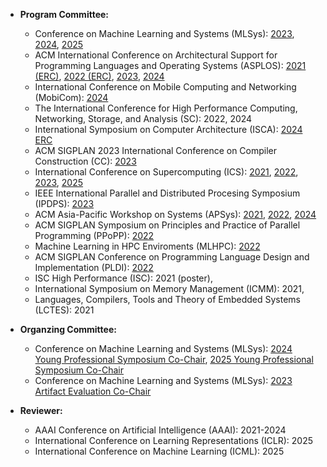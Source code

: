 - **Program Committee:** 
	- Conference on Machine Learning and Systems (MLSys): [2023](https://mlsys.org/), [2024](https://mlsys.org/), [2025](https://mlsys.org/)
	- ACM International Conference on Architectural Support for Programming Languages and Operating Systems (ASPLOS): [2021 (ERC)](https://asplos-conference.org/2021/index.html), [2022 (ERC)](https://asplos-conference.org/), [2023](https://asplos-conference.org/), [2024](https://asplos-conference.org/asplos24cfp/)
	- International Conference on Mobile Computing and Networking (MobiCom): [2024](https://www.sigmobile.org/mobicom/2024/index.html)
	- The International Conference for High Performance Computing, Networking, Storage, and Analysis (SC): 2022, 2024 
	- International Symposium on Computer Architecture (ISCA): [2024 ERC](https://iscaconf.org/isca2024/)
	- ACM SIGPLAN 2023 International Conference on Compiler Construction (CC): [2023](https://conf.researchr.org/home/CC-2023)
	- International Conference on Supercomputing (ICS): [2021](https://ics21.github.io/), [2022](https://ics2022.github.io/index.html), [2023](https://nschiele.github.io/ICS2023/), [2025](https://hpcrl.github.io/ICS2025-webpage/)
	- IEEE International Parallel and Distributed Procesing Symposium (IPDPS): [2023](https://www.ipdps.org/ipdps2023/2023-.html)
	- ACM Asia-Pacific Workshop on Systems (APSys): [2021](https://i.cs.hku.hk/apsys2021/), [2022](https://ap-sys.org/), [2024](https://ap-sys.org/)
	- ACM SIGPLAN Symposium on Principles and Practice of Parallel Programming (PPoPP): [2022](https://ppopp22.sigplan.org/)
	- Machine Learning in HPC Enviroments (MLHPC): [2022](https://ornl.github.io/MLHPC/index.html)
	- ACM SIGPLAN Conference on Programming Language Design and Implementation (PLDI): [2022](https://pldi22.sigplan.org/)
	- ISC High Performance (ISC): 2021 (poster), 
	- International Symposium on Memory Management (ICMM): 2021, 
	- Languages, Compilers, Tools and Theory of Embedded Systems (LCTES): 2021

- **Organzing Committee:**
	- Conference on Machine Learning and Systems (MLSys): [2024 Young Professional Symposium Co-Chair](https://sites.google.com/view/mlsys24yps/home), [2025 Young Professional Symposium Co-Chair](https://mlsys.org/Conferences/2025/YPS)
	- Conference on Machine Learning and Systems (MLSys): [2023 Artifact Evaluation Co-Chair](https://mlsys.org/Conferences/2023/OrganizingCommittee)


- **Reviewer:** 
	- AAAI Conference on Artificial Intelligence (AAAI): 2021-2024 
	- International Conference on Learning Representations (ICLR): 2025 
	- International Conference on Machine Learning (ICML): 2025  

